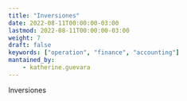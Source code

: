 ```yaml
---
title: "Inversiones"
date: 2022-08-11T00:00:00-03:00
lastmod: 2022-08-11T00:00:00-03:00
weight: 7
draft: false
keywords: ["operation", "finance", "accounting"]
mantained_by:
    - katherine.guevara
---
```


Inversiones
